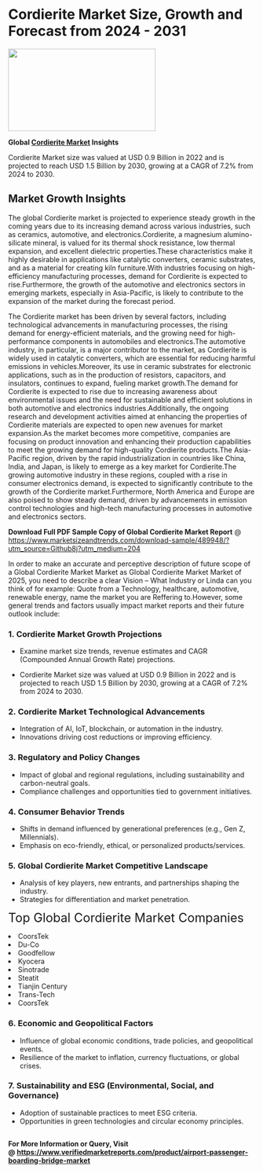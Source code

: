 <H1>Cordierite Market Size, Growth and Forecast from 2024 - 2031</H1><img class="aligncenter size-medium wp-image-584254" src="https://thirdeyenews.in/wp-content/uploads/2024/09/Global-Market-Research-300x168.jpeg" alt="" width="300" height="168" /><p><strong>Global&nbsp;<a href="https://www.marketsizeandtrends.com/download-sample/489948/?utm_source=Github8j?utm_medium=204">Cordierite Market</a> Insights</strong></p><p>Cordierite Market size was valued at USD 0.9 Billion in 2022 and is projected to reach USD 1.5 Billion by 2030, growing at a CAGR of 7.2% from 2024 to 2030.</p><p><h2>Market Growth Insights</h2> <p>The global Cordierite market is projected to experience steady growth in the coming years due to its increasing demand across various industries, such as ceramics, automotive, and electronics.Cordierite, a magnesium alumino-silicate mineral, is valued for its thermal shock resistance, low thermal expansion, and excellent dielectric properties.These characteristics make it highly desirable in applications like catalytic converters, ceramic substrates, and as a material for creating kiln furniture.With industries focusing on high-efficiency manufacturing processes, demand for Cordierite is expected to rise.Furthermore, the growth of the automotive and electronics sectors in emerging markets, especially in Asia-Pacific, is likely to contribute to the expansion of the market during the forecast period.</p> <p>The Cordierite market has been driven by several factors, including technological advancements in manufacturing processes, the rising demand for energy-efficient materials, and the growing need for high-performance components in automobiles and electronics.The automotive industry, in particular, is a major contributor to the market, as Cordierite is widely used in catalytic converters, which are essential for reducing harmful emissions in vehicles.Moreover, its use in ceramic substrates for electronic applications, such as in the production of resistors, capacitors, and insulators, continues to expand, fueling market growth.The demand for Cordierite is expected to rise due to increasing awareness about environmental issues and the need for sustainable and efficient solutions in both automotive and electronics industries.Additionally, the ongoing research and development activities aimed at enhancing the properties of Cordierite materials are expected to open new avenues for market expansion.As the market becomes more competitive, companies are focusing on product innovation and enhancing their production capabilities to meet the growing demand for high-quality Cordierite products.The Asia-Pacific region, driven by the rapid industrialization in countries like China, India, and Japan, is likely to emerge as a key market for Cordierite.The growing automotive industry in these regions, coupled with a rise in consumer electronics demand, is expected to significantly contribute to the growth of the Cordierite market.Furthermore, North America and Europe are also poised to show steady demand, driven by advancements in emission control technologies and high-tech manufacturing processes in automotive and electronics sectors.</p><p><span class=""><strong>Download Full PDF Sample Copy of Global Cordierite Market Report</strong> @ <a href="https://www.marketsizeandtrends.com/download-sample/489948/?utm_source=Github8j?utm_medium=204" target="_blank">https://www.marketsizeandtrends.com/download-sample/489948/?utm_source=Github8j?utm_medium=204</a></span></p><p>In order to make an accurate and perceptive description of future scope of a Global&nbsp;Cordierite Market Market as Global&nbsp;Cordierite Market Market of 2025, you need to describe a clear Vision &ndash; What Industry or Linda can you think of for example: Quote from a Technology, healthcare, automotive, renewable energy, name the market you are Reffering to.However, some general trends and factors usually impact market reports and their future outlook include:</p><h3>1.&nbsp;<strong>Cordierite Market Growth Projections</strong></h3><ul><li>Examine market size trends, revenue estimates and CAGR (Compounded Annual Growth Rate) projections.</li><li><p>Cordierite Market size was valued at USD 0.9 Billion in 2022 and is projected to reach USD 1.5 Billion by 2030, growing at a CAGR of 7.2% from 2024 to 2030.</p></li></ul><h3>2.&nbsp;<strong>Cordierite Market Technological Advancements</strong></h3><ul><li>Integration of AI, IoT, blockchain, or automation in the industry.</li><li>Innovations driving cost reductions or improving efficiency.</li></ul><h3>3.&nbsp;<strong>Regulatory and Policy Changes</strong></h3><ul><li>Impact of global and regional regulations, including sustainability and carbon-neutral goals.</li><li>Compliance challenges and opportunities tied to government initiatives.</li></ul><h3>4.&nbsp;<strong>Consumer Behavior Trends</strong></h3><ul><li>Shifts in demand influenced by generational preferences (e.g., Gen Z, Millennials).</li><li>Emphasis on eco-friendly, ethical, or personalized products/services.</li></ul><h3>5.&nbsp;<strong>Global Cordierite Market Competitive Landscape</strong></h3><ul><li>Analysis of key players, new entrants, and partnerships shaping the industry.</li><li>Strategies for differentiation and market penetration.</li></ul><p data-pm-slice="1 1 []"><span style="color: inherit; font-family: inherit; font-size: 25px;">Top Global Cordierite Market Companies</span></p><div class="" data-test-id=""><p><li>CoorsTek</li><li> Du-Co</li><li> Goodfellow</li><li> Kyocera</li><li> Sinotrade</li><li> Steatit</li><li> Tianjin Century</li><li> Trans-Tech</li><li> CoorsTek</li></p></div><h3>6.&nbsp;<strong>Economic and Geopolitical Factors</strong></h3><ul><li>Influence of global economic conditions, trade policies, and geopolitical events.</li><li>Resilience of the market to inflation, currency fluctuations, or global crises.</li></ul><h3>7.&nbsp;<strong>Sustainability and ESG (Environmental, Social, and Governance)</strong></h3><ul><li>Adoption of sustainable practices to meet ESG criteria.</li><li>Opportunities in green technologies and circular economy principles.</li></ul><h2><strong style="font-size: 14px;">For More Information or Query, Visit @&nbsp;</strong><a style="background-color: #ffffff; font-size: 14px;" href="https://www.marketsizeandtrends.com/report/cordierite-market/" target="_blank">https://www.verifiedmarketreports.com/product/airport-passenger-boarding-bridge-market</a></h2>